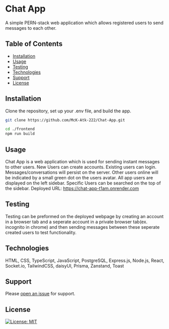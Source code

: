 # Chat App

A simple PERN-stack web application which allows registered users to send messages to each other.

## Table of Contents

- [Installation](#installation)
- [Usage](#usage)
- [Testing](#testing)
- [Technologies](#technologies)
- [Support](#support)
- [License](#license)

## Installation

Clone the repository, set up your .env file, and build the app.
```sh
git clone https://github.com/McK-Atk-222/Chat-App.git
```

```sh
cd ./frontend
npm run build
```

## Usage

Chat App is a web application which is used for sending instant messages to other users. New Users can create accounts. Existing users can login. Messages/conversations will persist on the server. Other users online will be indicated by a small green dot on the users avatar. All app users are displayed on the left sidebar. Specific Users can be searched on the top of the sidebar. 
Deployed URL: https://chat-app-t1am.onrender.com

## Testing

Testing can be preformed on the deployed webpage by creating an account in a browser tab and a seperate account in a private browser tab(ex. incognito in chrome) and then sending messages between these seperate created users to test functionality. 

## Technologies

HTML, CSS, TypeScript, JavaScript, PostgreSQL, Express.js, Node.js, React, Socket.io, TailwindCSS, daisyUI, Prisma, Zanstand, Toast

## Support

Please [open an issue](https://github.com/McK-Atk-222/Chat-App/issues) for support.

## License

[![License: MIT](https://img.shields.io/badge/License-MIT-yellow.svg)](https://opensource.org/licenses/MIT)
